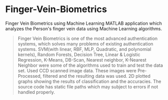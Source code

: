 # Finger-Vein-Biometrics

Finger Vein Biometrics using Machine Learning
MATLAB application which analyzes the Person's finger vein data using Machine Learning algorithms.
  > Finger Vein Biometrics is one of the most advanced authentication systems, which solves many problems of existing authentication systems.
  > SVM(with linear, RBF, MLP, Quadratic, and polynomial kernels), Random Forests, Decision Tree, Linear & Logistic   Regression, K-Means, DB-Scan, Nearest neighbor, K-Nearest Neighbor were some of the algorithms used to train and test the data set.
  > Used CCD scanned image data. These images were Pre-Processed, filtered and the resulting data was used.
  > 2D plotted graphs showing the results of classification and the accuracies.
  > The source code has static file paths which may subject to errors if not handled properly.
